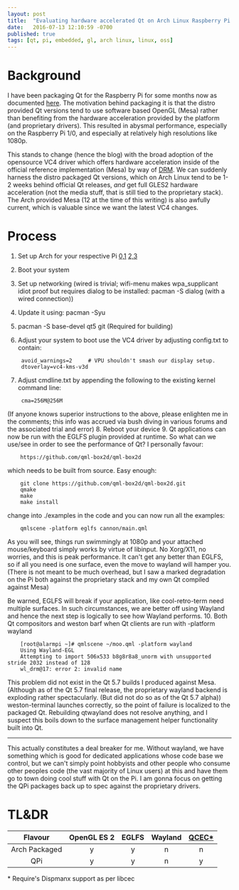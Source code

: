 ```yaml
---
layout: post
title:  "Evaluating hardware accelerated Qt on Arch Linux Raspberry Pi [0,1,2,3]"
date:   2016-07-13 12:10:59 -0700
published: true
tags: [qt, pi, embedded, gl, arch linux, linux, oss]
---
```


# Background

I have been packaging Qt for the Raspberry Pi for some months now as documented [here](/qpi). The motivation behind packaging it is that the distro provided Qt versions tend to use software based OpenGL (Mesa) rather than benefiting from the hardware acceleration provided by the platform (and proprietary drivers). This resulted in abysmal performance, especially on the Raspberry Pi 1/0, and especially at relatively high resolutions like 1080p.

This stands to change (hence the blog) with the broad adoption of the opensource VC4 driver which offers hardware acceleration inside of the official reference implementation (Mesa) by way of [DRM](https://en.wikipedia.org/wiki/Direct_Rendering_Manager). We can suddenly harness the distro packaged Qt versions, which on Arch Linux tend to be 1-2 weeks behind official Qt releases, _and_ get full GLES2 hardware acceleration (not the media stuff, that is still tied to the proprietary stack). The Arch provided Mesa (12 at the time of this writing) is also awfully current, which is valuable since we want the latest VC4 changes.

# Process

1. Set up Arch for your respective Pi [0,1](https://archlinuxarm.org/platforms/armv6/raspberry-pi#installation) [2,3](https://archlinuxarm.org/platforms/armv7/broadcom/raspberry-pi-2#installation)
2. Boot your system
3. Set up networking (wired is trivial; wifi-menu makes wpa_supplicant idiot proof but requires dialog to be installed: pacman -S dialog (with a wired connection))
4. Update it using: pacman -Syu
5. pacman -S base-devel qt5 git (Required for building)
6. Adjust your system to boot use the VC4 driver by adjusting config.txt to contain:

        avoid_warnings=2     # VPU shouldn't smash our display setup.
        dtoverlay=vc4-kms-v3d

7. Adjust cmdline.txt by appending the following to the existing kernel command line:

        cma=256M@256M

(If anyone knows superior instructions to the above, please enlighten me in the comments; this info was accrued via bush diving in various forums and the associated trial and error)
8. Reboot your device
9. Qt applications can now be run with the EGLFS plugin provided at runtime. So what can we use/see in order to see the performance of Qt? I personally favour:

        https://github.com/qml-box2d/qml-box2d

which needs to be built from source. Easy enough:

        git clone https://github.com/qml-box2d/qml-box2d.git
        qmake
        make
        make install

change into ./examples in the code and you can now run all the examples:

        qmlscene -platform eglfs cannon/main.qml

As you will see, things run swimmingly at 1080p and your attached mouse/keyboard simply works by virtue of libinput. No Xorg/X11, no worries, and this is peak performance. It can't get any better than EGLFS, so if all you need is one surface, even the move to wayland will hamper you. (There is not meant to be much overhead, but I saw a marked degradation on the Pi both against the proprietary stack and my own Qt compiled against Mesa)

Be warned, EGLFS will break if your application, like cool-retro-term need multiple surfaces. In such circumstances, we are better off using Wayland and hence the next step is logically to see how Wayland performs.
10. Both Qt compositors and weston barf when Qt clients are run with -platform wayland

        [root@alarmpi ~]# qmlscene ~/moo.qml -platform wayland
        Using Wayland-EGL
        Attempting to import 506x533 b8g8r8a8_unorm with unsupported stride 2032 instead of 128
        wl_drm@17: error 2: invalid name

This problem did not exist in the Qt 5.7 builds I produced against Mesa. (Although as of the Qt 5.7 final release, the proprietary wayland backend is exploding rather spectacularly. (But did not do so as of the Qt 5.7 alpha)) weston-terminal launches correctly, so the point of failure is localized to the packaged Qt. Rebuilding qtwayland does not resolve anything, and I suspect this boils down to the surface management helper functionality built into Qt.

* * *

This actually constitutes a deal breaker for me. Without wayland, we have something which is good for dedicated applications whose code base we control, but we can't simply point hobbyists and other people who consume other peoples code (the vast majority of Linux users) at this and have them go to town doing cool stuff with Qt on the Pi. I am gonna focus on getting the QPi packages back up to spec against the proprietary drivers.

# TL&DR

| Flavour | OpenGL ES 2 | EGLFS | Wayland | [QCEC*](https://github.com/sirspudd/qcec) | 
| :---: | :---: | :---: | :---: | :---: |
| Arch Packaged | y | y | n | n |
| QPi | y | y | n | y |

\* Require's Dispmanx support as per libcec
